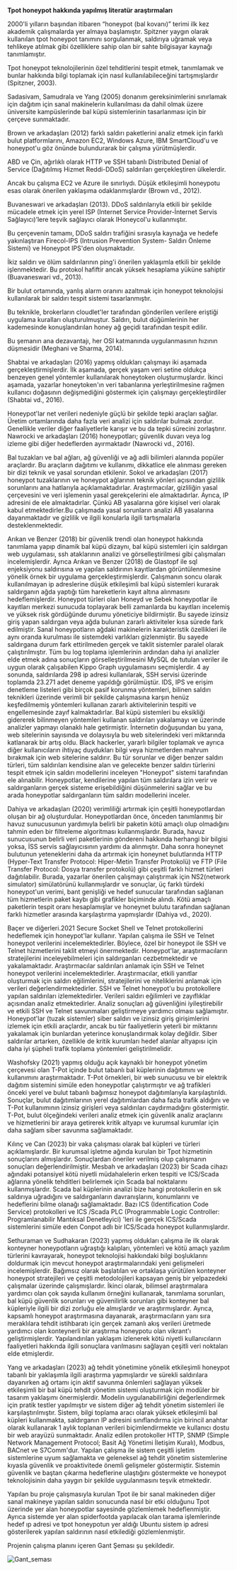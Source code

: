 **Tpot honeypot hakkında yapılmış literatür araştırmaları**

2000'li yılların başından itibaren “honeypot (bal kovanı)” terimi ilk kez akademik çalışmalarda yer almaya başlamıştır. Spitzner yaygın olarak kullanılan tpot honeypot tanımını sorgulanmak, saldırıya uğramak veya tehlikeye atılmak gibi özelliklere sahip olan bir sahte bilgisayar kaynağı tanımlamıştır. 

Tpot honeypot teknolojilerinin özel tehditlerini tespit etmek, tanımlamak ve bunlar hakkında bilgi toplamak için nasıl kullanılabileceğini tartışmışlardır (Spitzner, 2003).

Sadasivam, Samudrala ve Yang (2005) donanım gereksinimlerini sınırlamak için dağıtım için sanal makinelerin kullanılması da dahil olmak üzere üniversite kampüslerinde bal küpü sistemlerinin tasarlanması için bir çerçeve sunmaktadır.

Brown ve arkadaşları (2012) farklı saldırı paketlerini analiz etmek için farklı bulut platformlarını, Amazon EC2, Windows Azure, IBM SmartCloud'u ve honeypot'u göz önünde bulundurarak bir çalışma yürütmüşlerdir.

ABD ve Çin, ağırlıklı olarak HTTP ve SSH tabanlı Distributed Denial of Service (Dağıtılmış Hizmet Reddi-DDoS) saldırıları gerçekleştiren ülkelerdir.

Ancak bu çalışma EC2 ve Azure ile sınırlıydı. Düşük etkileşimli honeypotu esas olarak önerilen yaklaşıma odaklanmışlardır (Brown vd., 2012). 

Buvaneswari ve arkadaşları (2013). DDoS saldırılarıyla etkili bir şekilde mücadele etmek için yerel ISP (Internet Service Provider-İnternet Servis Sağlayıcı)’lere teşvik sağlayıcı olarak IHoneycol'u kullanmıştır.

Bu çerçevenin tamamı, DDoS saldırı trafiğini sırasıyla kaynağa ve hedefe yakınlaştıran Firecol-IPS (Intrusion Prevention System- Saldırı Önleme Sistemi) ve Honeypot IPS'den oluşmaktadır.

İkiz saldırı ve ölüm saldırılarının ping'i önerilen yaklaşımla etkili bir şekilde işlenmektedir. Bu protokol hafiftir ancak yüksek hesaplama yüküne sahiptir (Buavaneswari vd., 2013). 

Bir bulut ortamında, yanlış alarm oranını azaltmak için honeypot teknolojisi kullanılarak bir saldırı tespit sistemi tasarlanmıştır.

Bu teknikle, brokerların cloudlet'ler tarafından gönderilen verilere eriştiği uygulama kuralları oluşturulmuştur. Saldırı, bulut düğümlerinin her kademesinde konuşlandırılan honey ağ geçidi tarafından tespit edilir. 

Bu şemanın ana dezavantajı, her OSI katmanında uygulanmasının hızının düşmesidir (Meghani ve Sharma, 2014).

Shabtai ve arkadaşları (2016) yapmış oldukları çalışmayı iki aşamada gerçekleştirmişlerdir. İlk aşamada, gerçek yaşam veri setine oldukça benzeyen genel yöntemler kullanılarak honeytoken oluşturmuşlardır. 
İkinci aşamada, yazarlar honeytoken'ın veri tabanlarına yerleştirilmesine rağmen kullanıcı doğasının değişmediğini göstermek için çalışmayı gerçekleştirdiler (Shabtai vd., 2016).

Honeypot'lar net verileri nedeniyle güçlü bir şekilde tepki araçları sağlar. Üretim ortamlarında daha fazla veri analizi için saldırılar bulmak zordur. Genellikle veriler diğer faaliyetlerle karışır ve bu da tepki sürecini zorlaştırır.
Nawrocki ve arkadaşları (2016) honeypotları; güvenlik duvarı veya log izleme gibi diğer hedeflerden ayırmaktadır (Nawrocki vd., 2016).

Bal tuzakları ve bal ağları, ağ güvenliği ve ağ adli bilimleri alanında popüler araçlardır. Bu araçların dağıtımı ve kullanımı, dikkatlice ele alınması gereken bir dizi teknik ve yasal sorundan etkilenir. 
Sokol ve arkadaşları (2017) honeypot tuzaklarının ve honeypot ağlarının teknik yönleri açısından gizlilik sorunlarını ana hatlarıyla açıklamaktadırlar.
Araştırmacılar, gizliliğin yasal çerçevesini ve veri işlemenin yasal gerekçelerini ele almaktadırlar. Ayrıca, IP adresini de ele almaktadırlar. 
Çünkü AB yasalarına göre kişisel veri olarak kabul etmektedirler.Bu çalışmada yasal sorunların analizi AB yasalarına dayanmaktadır ve gizlilik ve ilgili konularla ilgili tartışmalarla desteklenmektedir.

Arıkan ve Benzer (2018) bir güvenlik trendi olan honeypot hakkında tanımlama yapıp dinamik bal küpü dizaynı, bal küpü sistemleri için saldırgan web uygulaması, ssh ataklarının analizi ve görselleştirilmesi gibi çalışmaları incelemişlerdir. Ayrıca Arıkan ve Benzer (2018) de Glastopf ile sql enjeksiyonu saldırısına ve yapılan saldırının kayıtlardan görüntülenmesine yönelik örnek bir uygulama gerçekleştirmişlerdir. Çalışmanın soncu olarak kullanılmayan ip adreslerine düşük etkileşimli bal küpü sistemleri kurarak saldırganın ağda yaptığı tüm hareketlerin kayıt altına alınmasını hedeflemişlerdir. 
Honeypot türleri olan Honeyd ve Sebek honeypotlar ile kayıtları merkezi sunucuda toplayarak belli zamanlarda bu kayıtları incelemiş ve yüksek risk gördüğünde durumu yöneticiye bildirmiştir. 
Bu sayede izinsiz giriş yapan saldırgan veya ağda bulunan zararlı aktiviteler kısa sürede fark edilmiştir. 
Sanal honeypotların ağdaki makinelerin karakteristik özellikleri ile aynı oranda kurulması ile sistemdeki varlıkları gizlenmiştir. 
Bu sayede saldırgana durum fark ettirilmeden gerçek ve taklit sistemler paralel olarak çalıştırılmıştır.
Tüm bu log toplama işlemlerinin ardından daha iyi analizler elde etmek adına sonuçların görselleştirilmesini MySQL de tutulan veriler ile uygun olarak çalışabilen Kippo Graph uygulamasını seçmişlerdir. 
4 ay sonunda, saldırılarda 298 ip adresi kullanılarak, SSH servisi üzerinde toplamda 23.271 adet deneme yapıldığı görülmüştür. 
IDS, IPS ve erişim denetleme listeleri gibi birçok pasif korunma yöntemleri, bilinen saldırı teknikleri üzerinde verimli bir şekilde çalışmasına karşın henüz keşfedilmemiş yöntemleri kullanan zararlı aktivitelerinin tespiti ve engellemesinde zayıf kalmaktadırlar.
Bal küpü sistemleri bu eksikliği gidererek bilinmeyen yöntemleri kullanan saldırıları yakalamayı ve üzerinde analizler yapmayı olanaklı hale getirmiştir.
İnternetin doğuşundan bu yana, web sitelerinin sayısında ve dolayısıyla bu web sitelerindeki veri miktarında katlanarak bir artış oldu.
Black hackerler, yararlı bilgiler toplamak ve ayrıca diğer kullanıcıların ihtiyaç duydukları bilgi veya hizmetlerden mahrum bırakmak için web sitelerine saldırır. 
Bu tür sorunlar ve diğer benzer saldırı türleri, tüm saldırıları kendisine alan ve gelecekte benzer saldırı türlerini tespit etmek için saldırı modellerini inceleyen "Honeypot" sistemi tarafından ele alınabilir. 
Honeypotlar, kendilerine yapılan tüm saldırılara izin verir ve saldırganların gerçek sisteme erişebildiğini düşünmelerini sağlar ve bu arada honeypotlar saldırganların tüm saldırı modellerini inceler.

Dahiya ve arkadaşları (2020) verimliliği artırmak için çeşitli honeypotlardan oluşan bir ağ oluşturdular. Honeypotlardan önce, önceden tanımlanmış bir havuz sunucusunun yardımıyla belirli bir paketin kötü amaçlı olup olmadığını tahmin eden bir filtreleme algoritması kullanmışlardır. 
Burada, havuz sunucusunun belirli veri paketlerinin göndereni hakkında herhangi bir bilgisi yoksa, İSS servis sağlayıcısının yardımı da alınmıştır. 
Daha sonra honeynet bulutunun yeteneklerini daha da artırmak için honeynet bulutlarında HTTP (Hyper-Text Transfer Protocol: Hiper-Metin Transfer Protokolü) ve FTP (File Transfer Protocol: Dosya transfer protokolü) gibi çeşitli farklı hizmet türleri dağıtılabilir.
Burada, yazarlar önerilen çalışmayı çalıştırmak için NS2(network simulator) simülatörünü kullanmışlardır ve sonuçlar, üç farklı türdeki honeypot'un verimi, bant genişliği ve hedef sunucular tarafından sağlanan tüm hizmetlerin paket kaybı gibi grafikler biçiminde alındı. 
Kötü amaçlı paketlerin tespit oranı hesaplamışlar ve honeynet bulutu tarafından sağlanan farklı hizmetler arasında karşılaştırma yapmışlardır (Dahiya vd., 2020).

Baçer ve diğerleri.2021 Secure Socket Shell ve Telnet protokollerini hedeflemek için honeypot'lar kullanır. 
Yapılan çalışma ile SSH ve Telnet honeypot verilerini incelemektedirler. Böylece, özel bir honeypot ile SSH ve Telnet hizmetlerini taklit etmeyi önermektedir.
Honeypot'lar, araştırmacıların stratejilerini inceleyebilmeleri için saldırganları cezbetmektedir ve yakalamaktadır.
Araştırmacılar saldırıları anlamak için SSH ve Telnet honeypot verilerini incelemektedirler. 
Araştırmacılar, etkili yanıtlar oluşturmak için saldırı eğilimlerini, stratejilerini ve niteliklerini anlamak için verileri değerlendirmektedirler.
SSH ve Telnet honeypot'u bu protokollere yapılan saldırıları izlemektedirler. Verileri saldırı eğilimleri ve zayıflıklar açısından analiz etmektedirler. 
Analiz sonuçları ağ güvenliğini iyileştirebilir ve etkili SSH ve Telnet savunmaları geliştirmeye yardımcı olması sağlamıştır. 
Honeypot'lar (tuzak sistemler) siber saldırı ve izinsiz giriş girişimlerini izlemek için etkili araçlardır, ancak bu tür faaliyetlerin yeterli bir miktarını yakalamak için bunlardan yeterince konuşlandırmak kolay değildir. Siber saldırılar artarken,
özellikle de kritik kurumları hedef alanlar altyapısı için daha iyi şüpheli trafik toplama yöntemleri geliştirilmelidir.

Washofsky (2021) yapmış olduğu açık kaynaklı bir honeypot yönetim çerçevesi olan T-Pot içinde bulut tabanlı bal küplerinin dağıtımını ve kullanımını araştırmaktadır.
T-Pot örnekleri, bir web sunucusu ve bir elektrik dağıtım sistemini simüle eden honeypotlar çalıştırmıştır ve ağ trafikleri önceki yerel ve bulut tabanlı bağımsız honeypot dağıtımlarıyla karşılaştırıldı. 
Sonuçlar, bulut dağıtımlarının yerel dağıtımlardan daha fazla trafik aldığını ve T-Pot kullanımının izinsiz girişleri veya saldırıları caydırmadığını göstermiştir. 
T-Pot, bulut ölçeğindeki verileri analiz etmek için güvenlik analiz araçlarını ve hizmetlerini bir araya getirerek kritik altyapı ve kurumsal kurumlar için daha sağlam siber savunma sağlamaktadır.

Kılınç ve Can (2023) bir vaka çalışması olarak bal küpleri ve türleri açıklamışlardır. Bir kurumsal işletme ağında kurulan bir Tpot hizmetinin sonuçlarını almışlardır. 
Sonuçlardan öneriler verilmiş olup çalışmanın sonuçları değerlendirilmiştir. 
Mesbah ve arkadaşları (2023) bir Scada cihazı ağındaki potansiyel kötü niyetli müdahalelerin erken tespiti ve ICS/Scada ağlarına yönelik tehditleri belirlemek için Scada bal noktalarını kullanmışlardır. 
Scada bal küplerinin analizi bize hangi protokollerin en sık saldırıya uğradığını ve saldırganların davranışlarını, konumlarını ve hedeflerini bilme olanağı sağlamaktadır. 
Bazı ICS (Identification Code Service) protokolleri ve ICS /Scada PLC (Programmable Logic Controller: Programlanabilir Mantıksal Denetleyici) 'leri ile gerçek ICS/Scada sistemlerini simüle eden Conpot adlı bir ICS/Scada honeypot kullanmışlardır.

Sethuraman ve Sudhakaran (2023) yapmış oldukları çalışma ile ilk olarak konteyner honeypotların uğraştığı kalıpları, yöntemleri ve kötü amaçlı yazılım türlerini kavrayarak, honeypot teknolojisi hakkındaki bilgi boşluklarını doldurmak için mevcut honeypot araştırmalarındaki yeni gelişmeleri incelemişlerdir. Bağımsız olarak başlatılan ve ortaklaşa yürütülen konteyner honeypot stratejileri ve çeşitli metodolojileri kapsayan geniş bir yelpazedeki çalışmalar üzerinde çalışmışlardır. 
İkinci olarak, bilimsel araştırmalara yardımcı olan çok sayıda kullanım örneğini kullanarak, tanımlama sorunları, bal küpü güvenlik sorunları ve güvenilirlik sorunları gibi konteyner bal küpleriyle ilgili bir dizi zorluğu ele almışlardır ve araştırmışlardır.
Ayrıca, kapsamlı honeypot araştırmasına dayanarak, araştırmacıların yanı sıra meraklılara tehdit istihbaratı için gerçek zamanlı akış verileri üretmede yardımcı olan konteynerli bir araştırma honeypotu olan vikrant'ı geliştirmişlerdir. 
Yapılandırılan yaklaşım izlenerek kötü niyetli kullanıcıların faaliyetleri hakkında ilgili sonuçlara varılmasını sağlayan çeşitli veri noktaları elde etmişlerdir.

Yang ve arkadaşları (2023) ağ tehdit yönetimine yönelik etkileşimli honeypot tabanlı bir yaklaşımla ilgili araştırma yapmışlardır ve sürekli saldırılara dayanırken ağ ortamı için aktif savunma önlemleri sağlayan yüksek etkileşimli bir bal küpü tehdit yönetim sistemi oluşturmak için modüler bir tasarım yaklaşımı önermişlerdir.
Modelin uygulanabilirliğini değerlendirmek için pratik testler yapılmıştır ve sistem diğer ağ tehdit yönetim sistemleri ile karşılaştırılmıştır. 
Sistem, bilgi toplama aracı olarak yüksek etkileşimli bal küpleri kullanmakta, saldırganın IP adresini sınıflandırma için birincil anahtar olarak kullanarak 1 aylık toplanan verileri biçimlendirmekte ve kullanıcı dostu bir web arayüzü sunmaktadır. 
Analiz edilen protokoller HTTP, SNMP (Simple Network Management Protocol; Basit Ağ Yönetimi İletişim Kuralı), Modbus, BACnet ve S7Comm'dur. 
Yapılan çalışma ile sistem çeşitli işletim sistemlerine uyum sağlamakta ve geleneksel ağ tehdit yönetim sistemlerine kıyasla güvenlik ve proaktivitede önemli gelişmeler göstermiştir. 
Sistemin güvenlik ve baştan çıkarma hedeflerine ulaştığını göstermekte ve honeypot teknolojisinin daha yaygın bir şekilde uygulanmasını teşvik etmektedir.

Yapılan bu proje çalışmasıyla kurulan Tpot ile bir sanal makineden diğer sanal makineye yapılan saldırı sonucunda nasıl bir etki olduğunu Tpot üzerinde yer alan honeypotlar sayesinde gözlemlemek hedeflenmiştir.
Ayrıca sistemde yer alan spiderfootda yapılacak olan tarama işlemlerinde hedef ıp adresi ve tpot honeypotun yer aldığı Ubuntu sistem ip adresi gösterilerek yapılan saldırının nasıl etkilediği gözlemlenmiştir.

Projenin çalışma planını içeren Gant Şeması şu şekildedir.

![Gant_seması](https://github.com/user-attachments/assets/f743cc4c-8f6e-45e4-9353-6053cc9ab5b0)



